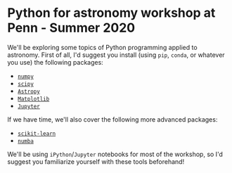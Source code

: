 # Python for astronomy workshop at Penn - Summer 2020


We'll be exploring some topics of Python programming applied to astronomy. First of all, I'd suggest you install (using `pip`, `conda`, or whatever you use) the following packages:
- [`numpy`](https://numpy.org/)
- [`scipy`](https://www.scipy.org/) 
- [`Astropy`](https://www.astropy.org/)
- [`Matplotlib`](https://matplotlib.org/)
- [`Jupyter`](https://jupyter.org/)

If we have time, we'll also cover the following more advanced packages:
- [`scikit-learn`](https://scikit-learn.org/)
- [`numba`](http://numba.pydata.org/)


We'll be using `iPython`/`Jupyter` notebooks for most of the workshop, so I'd suggest you familiarize yourself with these tools beforehand!
